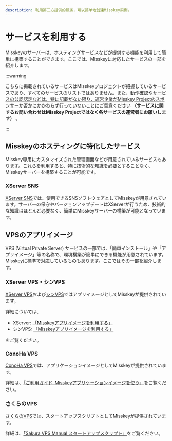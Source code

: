 ```yaml
---
description: 利用第三方提供的服务，可以简单地创建Misskey实例。
---
```


# サービスを利用する

Misskeyのサーバーは、ホスティングサービスなどが提供する機能を利用して簡単に構築することができます。ここでは、Misskeyに対応したサービスの一部を紹介します。

:::warning

こちらに掲載されているサービスはMisskeyプロジェクトが把握しているサービスであり、すべてのサービスのリストではありません。また、<u>動作確認やサービスの公認認定などは、特に記載がない限り、運営企業がMisskey Projectのスポンサーか否かにかかわらず行っていない</u>ことにご留意ください **（サービスに関するお問い合わせはMisskey Projectではなく各サービスの運営者にお願いします）** 。

:::

## Misskeyのホスティングに特化したサービス

Misskey専用にカスタマイズされた管理画面などが用意されているサービスもあります。これらを利用すると、特に技術的な知識を必要とすることなく、Misskeyサーバーを構築することが可能です。

### XServer SNS

[XServer SNS](https://sns.xserver.ne.jp/)では、使用できるSNSソフトウェアとしてMisskeyが用意されています。サーバーの保守やバージョンアップデートはXServerが行うため、技術的な知識はほとんど必要なく、簡単にMisskeyサーバーの構築が可能となっています。

## VPSのアプリイメージ

VPS (Virtual Private Server) サービスの一部では、「簡単インストール」や「アプリイメージ」等の名称で、環境構築が簡単にできる機能が用意されています。Misskeyに標準で対応しているものもあります。ここではその一部を紹介します。

### XServer VPS・シンVPS

[XServer VPS](https://vps.xserver.ne.jp/)および[シンVPS](https://www.shin-vps.jp/)ではアプリイメージとしてMisskeyが提供されています。

詳細については、

- XServer: [「Misskeyアプリイメージを利用する」](https://vps.xserver.ne.jp/support/manual/man_server_app_use_misskey.php)
- シンVPS: [「Misskeyアプリイメージを利用する」](https://www.shin-vps.jp/support/manual/man_server_app_use_misskey.php)

をご覧ください。

### ConoHa VPS

[ConoHa VPS](https://www.conoha.jp/vps/)では、アプリケーションイメージとしてMisskeyが提供されています。

詳細は、[「ご利用ガイド Misskeyアプリケーションイメージを使う」](https://support.conoha.jp/v/temp-misskey/)をご覧ください。

### さくらのVPS

[さくらのVPS](https://vps.sakura.ad.jp/)では、スタートアップスクリプトとしてMisskeyが提供されています。

詳細は、[「Sakura VPS Manual スタートアップスクリプト」](https://manual.sakura.ad.jp/vps/startupscript/startupscript.html)をご覧ください。
